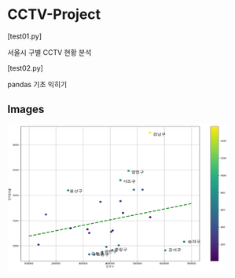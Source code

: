 # CCTV-Project

[test01.py]

서울시 구별 CCTV 현황 분석

[test02.py]

pandas 기초 익히기

## Images
<img src="/images/capture1.PNG" width="450px" height="300px" title="capture" alt="capture1"></img>
